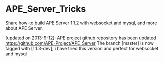 APE_Server_Tricks
=================

Share how-to build APE Server 1.1.2 with websocket and mysql, and more about APE Server.

[updated on 2013-9-12]:
APE project github repository has been updated 
https://github.com/APE-Project/APE_Server
The branch [master] is now tagged with [1.1.3-dev], i have tried this version and perfect
for websocket and mysql
